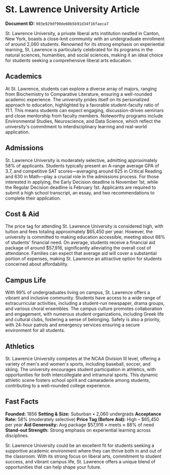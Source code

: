 # St. Lawrence University Article

**Document ID:** `903e929df90de60b5b91d34f16faeca7`

St. Lawrence University, a private liberal arts institution nestled in Canton, New York, boasts a close-knit community with an undergraduate enrollment of around 2,060 students. Renowned for its strong emphasis on experiential learning, St. Lawrence is particularly celebrated for its programs in the natural sciences, humanities, and social sciences, making it an ideal choice for students seeking a comprehensive liberal arts education.

## Academics
At St. Lawrence, students can explore a diverse array of majors, ranging from Biochemistry to Comparative Literature, ensuring a well-rounded academic experience. The university prides itself on its personalized approach to education, highlighted by a favorable student-faculty ratio of 11:1. This means students can expect engaging, discussion-driven seminars and close mentorship from faculty members. Noteworthy programs include Environmental Studies, Neuroscience, and Data Science, which reflect the university's commitment to interdisciplinary learning and real-world application.

## Admissions
St. Lawrence University is moderately selective, admitting approximately 58% of applicants. Students typically present an A-range average GPA of 3.7, and competitive SAT scores—averaging around 625 in Critical Reading and 630 in Math—play a crucial role in the admissions process. For those interested in applying, the Early Decision deadline is November 1st, while the Regular Decision deadline is February 1st. Applicants are required to submit a high school transcript, an essay, and two recommendations to complete their application.

## Cost & Aid
The price tag for attending St. Lawrence University is considered high, with tuition and fees totaling approximately $65,450 per year. However, the university is committed to making education accessible, meeting about 88% of students' financial need. On average, students receive a financial aid package of around $57,916, significantly alleviating the overall cost of attendance. Families can expect that average aid will cover a substantial portion of expenses, making St. Lawrence an attractive option for students concerned about affordability.

## Campus Life
With 99% of undergraduates living on campus, St. Lawrence offers a vibrant and inclusive community. Students have access to a wide range of extracurricular activities, including a student-run newspaper, drama groups, and various choral ensembles. The campus culture promotes collaboration and engagement, with numerous student organizations, including Greek life and cultural clubs, fostering a sense of belonging. Safety is also a priority, with 24-hour patrols and emergency services ensuring a secure environment for all students.

## Athletics
St. Lawrence University competes at the NCAA Division III level, offering a variety of men's and women's sports, including baseball, soccer, and skiing. The university encourages student participation in athletics, with opportunities for both intercollegiate and intramural sports. This dynamic athletic scene fosters school spirit and camaraderie among students, contributing to a well-rounded college experience.

## Fast Facts
**Founded:** 1856
**Setting & Size:** Suburban • 2,060 undergrads
**Acceptance Rate:** 58% (moderately selective)
**Price Tag (Before Aid):** High – $65,450 per year
**Aid Generosity:** Avg package $57,916 • meets ≈ 88% of need
**Stand-out Strength:** Strong emphasis on experiential learning across disciplines.

St. Lawrence University could be an excellent fit for students seeking a supportive academic environment where they can thrive both in and out of the classroom. With its strong focus on liberal arts, commitment to student success, and vibrant campus life, St. Lawrence offers a unique blend of opportunities that can help shape your future.
